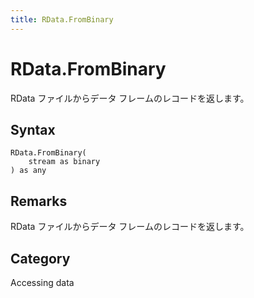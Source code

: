 ```yaml
---
title: RData.FromBinary
---
```


# RData.FromBinary


RData ファイルからデータ フレームのレコードを返します。


## Syntax

```powerquery
RData.FromBinary(
    stream as binary
) as any
```


## Remarks

RData ファイルからデータ フレームのレコードを返します。



## Category
Accessing data
